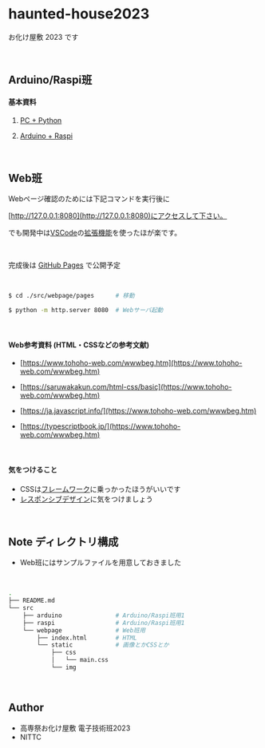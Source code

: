 # haunted-house2023
お化け屋敷 2023 です

<br>





## Arduino/Raspi班

#### 基本資料

1. [PC + Python](https://knock-down-python.stradty.com/)

2. [Arduino + Raspi](https://arduinobook.stradty.com/accounts/)

<br>

## Web班

Webページ確認のためには下記コマンドを実行後に

[http://127.0.0.1:8080](http://127.0.0.1:8080)にアクセスして下さい。

でも開発中は[VSCode](https://code.visualstudio.com/docs/languages/html)の[拡張機能](https://webdesign-trends.net/entry/14461)を使ったほが楽です。

<br>

完成後は [GitHub Pages](https://docs.github.com/ja/pages/getting-started-with-github-pages/about-github-pages) で公開予定


<br>

```bash
$ cd ./src/webpage/pages      # 移動

$ python -m http.server 8080  # Webサーバ起動

```

<br>

#### Web参考資料 (HTML・CSSなどの参考文献)

- [https://www.tohoho-web.com/wwwbeg.htm](https://www.tohoho-web.com/wwwbeg.htm)

- [https://saruwakakun.com/html-css/basic](https://www.tohoho-web.com/wwwbeg.htm)

- [https://ja.javascript.info/](https://www.tohoho-web.com/wwwbeg.htm)

- [https://typescriptbook.jp/](https://www.tohoho-web.com/wwwbeg.htm)

<br>

#### 気をつけること

- CSSは[フレームワーク](https://imitsu.jp/matome/hp-design/9228371374809274)に乗っかったほうがいいです
- [レスポンシブデザイン](zhttps://www.google.com/search?q=%E3%83%AC%E3%82%B9%E3%83%9D%E3%83%B3%E3%82%B7%E3%83%96%E3%83%87%E3%82%B6%E3%82%A4%E3%83%B3&sca_esv=561214195&sxsrf=AB5stBjTyB9OncPtFzKX30ewwEcx2Ar3aA%3A1693369951818&source=hp&ei=X8buZID2L46voATyxrDYCQ&iflsig=AD69kcEAAAAAZO7UbysIjemDkHGuRkcwMHjWulB9uurJ&ved=0ahUKEwjAoczTxoOBAxWOF4gKHXIjDJsQ4dUDCAs&uact=5&oq=%E3%83%AC%E3%82%B9%E3%83%9D%E3%83%B3%E3%82%B7%E3%83%96%E3%83%87%E3%82%B6%E3%82%A4%E3%83%B3&gs_lp=Egdnd3Mtd2l6Ih7jg6zjgrnjg53jg7Pjgrfjg5bjg4fjgrbjgqTjg7MyBxAAGAQYgAQyBxAAGAQYgAQyBxAAGAQYgAQyBxAAGAQYgAQyBxAAGAQYgAQyBxAAGAQYgAQyBxAAGAQYgAQyBxAAGAQYgAQyBxAAGAQYgAQyBxAAGAQYgARIlx1QAFjCGnAAeACQAQCYAXmgAZYPqgEEMTYuNLgBA8gBAPgBAcICDRAAGAQYgAQYsQMYgwHCAgYQABgDGATCAgoQABgEGIAEGLED&sclient=gws-wiz)に気をつけましょう

<br>

## Note ディレクトリ構成

- Web班にはサンプルファイルを用意しておきました

<br>

```bash
.
├── README.md
└── src
    ├── arduino               # Arduino/Raspi班用1
    ├── raspi                 # Arduino/Raspi班用1
    └── webpage               # Web班用
        ├── index.html        # HTML
        └── static            # 画像とかCSSとか
            ├── css
            │   └── main.css
            └── img
```

<br>

## Author


* 高専祭お化け屋敷 電子技術班2023
* NITTC
